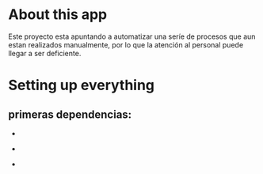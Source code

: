# About this app

Este proyecto esta apuntando a automatizar una seríe de procesos que aun estan realizados manualmente, por lo que la atención al personal puede llegar a ser deficiente.

# Setting up everything

## primeras dependencias:
 - ``` npm i express moment exceljs --save
 - ``` npm i whatsapp-web.js qrcode-terminal --save
 - ``` npm i ora chalk mime-db --save